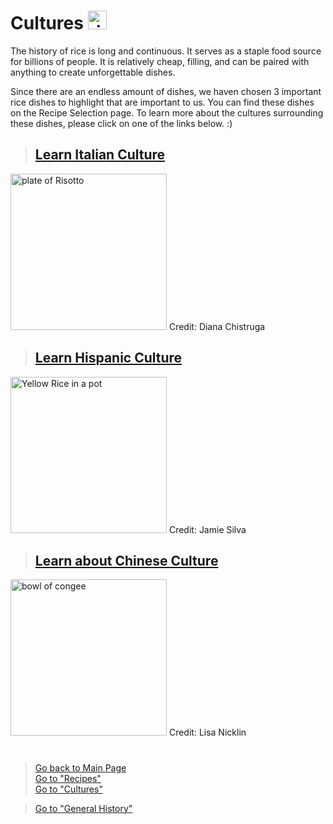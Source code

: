 # Cultures <img src="https://cdn-icons-png.flaticon.com/512/999/999740.png" alt="rice bowl logo" width="30" height="30">
The history of rice is long and continuous. It serves as a staple food source for billions of people.
It is relatively cheap, filling, and can be paired with anything to create unforgettable dishes. 

Since there are an endless amount of dishes, we haven chosen 3 important rice dishes to highlight that are important to us. You can find these dishes on the Recipe Selection page. 
To learn more about the cultures surrounding these dishes, please click on one of the links below. :)
> ## [Learn Italian Culture](Italian.md)
<img src="https://shorturl.at/Iowb1" alt="plate of Risotto" width=250px>  
Credit: Diana Chistruga

> ## [Learn Hispanic Culture](Hispanic.md)
<img src="https://asassyspoon.com/wp-content/uploads/arroz-amarillo-asassyspoon-cuban-yellow-rice-recipe-2.jpg" alt="Yellow Rice in a pot" width=250px>
Credit: Jamie Silva

> ## [Learn about Chinese Culture](Chinese.md)
<img src="https://shorturl.at/vJZOv" alt="bowl of congee" width=250px>
Credit: Lisa Nicklin 

#
> [Go back to Main Page](../rice.md)  
> [Go to "Recipes"](../Recipes/Recipe_Selection.md)  
> [Go to "Cultures"](../Cultures/Culture_Selection.md)

> [Go to "General History"](../General/Used.md)
